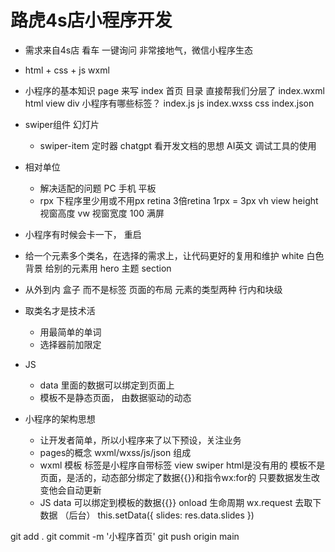# 路虎4s店小程序开发

- 需求来自4s店
    看车 一键询问
    非常接地气，微信小程序生态

- html + css + js
    wxml

- 小程序的基本知识
    page 来写
        index 首页 目录  直接帮我们分层了
            index.wxml     html      view  div  小程序有哪些标签？
            index.js       js
            index.wxss     css
            index.json

- swiper组件
    幻灯片
    + swiper-item
    定时器
    chatgpt
    看开发文档的思想  AI英文
    调试工具的使用

- 相对单位
    - 解决适配的问题
        PC 手机 平板
    - rpx 下程序里少用或不用px
        retina 3倍retina 1rpx = 3px
        vh  view height  视窗高度
        vw  视窗宽度
        100 满屏 

- 小程序有时候会卡一下， 重启
- 给一个元素多个类名，在选择的需求上，让代码更好的复用和维护
    white 白色背景 给别的元素用
    hero  主题
    section 
- 从外到内
    盒子  而不是标签   页面的布局
    元素的类型两种  行内和块级 
- 取类名才是技术活
    - 用最简单的单词
    - 选择器前加限定

- JS
    - data 里面的数据可以绑定到页面上
    - 模板不是静态页面， 由数据驱动的动态

- 小程序的架构思想
    - 让开发者简单，所以小程序来了以下预设，关注业务
    - pages的概念
        wxml/wxss/js/json 组成
    - wxml 模板
        标签是小程序自带标签  view swiper html是没有用的
        模板不是页面，是活的，动态部分绑定了数据{{}}和指令wx:for的
        只要数据发生改变他会自动更新
    - JS 
        data 可以绑定到模板的数据{{}}
        onload 生命周期 wx.request 去取下数据 （后台）
        this.setData({
            slides: res.data.slides
        })

git add .
git commit -m '小程序首页'
git push origin main